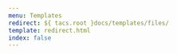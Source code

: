 ```yaml
---
menu: Templates
redirect: ${ tacs.root }docs/templates/files/
template: redirect.html
index: false
---
```

